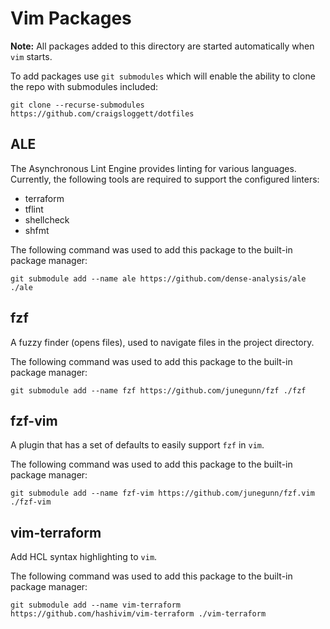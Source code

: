 # Vim Packages

**Note:** All packages added to this directory are started automatically when `vim` starts.

To add packages use `git submodules` which will enable the ability to clone
the repo with submodules included:

```shell
git clone --recurse-submodules https://github.com/craigsloggett/dotfiles
```

## ALE

The Asynchronous Lint Engine provides linting for various languages. Currently,
the following tools are required to support the configured linters:

 - terraform
 - tflint
 - shellcheck
 - shfmt

The following command was used to add this package to the built-in package manager:

```shell
git submodule add --name ale https://github.com/dense-analysis/ale ./ale
```

## fzf

A fuzzy finder (opens files), used to navigate files in the project directory.

The following command was used to add this package to the built-in package manager:

```shell
git submodule add --name fzf https://github.com/junegunn/fzf ./fzf
```

## fzf-vim

A plugin that has a set of defaults to easily support `fzf` in `vim`.

The following command was used to add this package to the built-in package manager:

```shell
git submodule add --name fzf-vim https://github.com/junegunn/fzf.vim ./fzf-vim
```

## vim-terraform

Add HCL syntax highlighting to `vim`.

The following command was used to add this package to the built-in package manager:

```shell
git submodule add --name vim-terraform https://github.com/hashivim/vim-terraform ./vim-terraform
```
